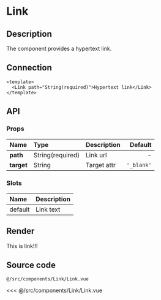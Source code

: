 # Link

## Description

The component provides a hypertext link.

## Connection

```vue
<template>
  <Link path="String(required)">Hypertext link</Link>
</template>
```

## API

### Props
| **Name** | **Type** | **Description** | **Default** |
| :------- | :------- | :-------------- | ----------: |
| **path** | String(required) | Link url | - |
| **target** | String | Target attr | `'_blank'` |

### Slots
| **Name** | **Description** |
| :------- | :-------------- |
| default | Link text |

## Render

<Link path="https://good-layout-book.netlify.app/">This is link!!!</Link>

## Source code

<code class="code--path">@/src/components/Link/Link.vue</code>

<<< @/src/components/Link/Link.vue

